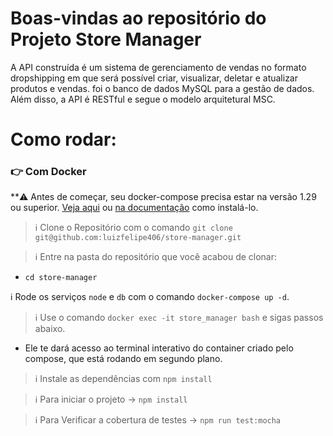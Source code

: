 # Boas-vindas ao repositório do Projeto Store Manager
A API construída é um sistema de gerenciamento de vendas no formato dropshipping em que será possível criar, visualizar, deletar e atualizar produtos e vendas. foi o banco de dados MySQL para a gestão de dados. Além disso, a API é RESTful e segue o modelo arquitetural MSC.

# Como rodar:
### 👉 Com Docker

**:warning: Antes de começar, seu docker-compose precisa estar na versão 1.29 ou superior. [Veja aqui](https://www.digitalocean.com/community/tutorials/how-to-install-and-use-docker-compose-on-ubuntu-20-04-pt) ou [na documentação](https://docs.docker.com/compose/install/) como instalá-lo.

> :information_source: Clone o Repositório com o comando `git clone git@github.com:luizfelipe406/store-manager.git`

> :information_source: Entre na pasta do repositório que você acabou de clonar:
  - `cd store-manager`
 
:information_source: Rode os serviços `node` e `db` com o comando `docker-compose up -d`.

> :information_source: Use o comando `docker exec -it store_manager bash` e sigas passos abaixo.

- Ele te dará acesso ao terminal interativo do container criado pelo compose, que está rodando em segundo plano.

> :information_source: Instale as dependências com `npm install`

> :information_source: Para iniciar o projeto -> `npm install`

> :information_source: Para Verificar a cobertura de testes -> `npm run test:mocha`

<!-- Olá, Tryber!

Esse é apenas um arquivo inicial para o README do seu projeto.

É essencial que você preencha esse documento por conta própria, ok?

Não deixe de usar nossas dicas de escrita de README de projetos, e deixe sua criatividade brilhar!

⚠️ IMPORTANTE: você precisa deixar nítido:
- quais arquivos/pastas foram desenvolvidos por você; 
- quais arquivos/pastas foram desenvolvidos por outra pessoa estudante;
- quais arquivos/pastas foram desenvolvidos pela Trybe.

-->
